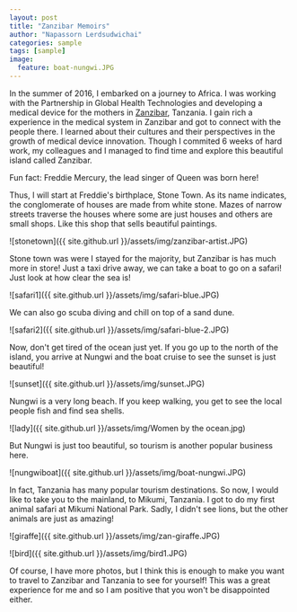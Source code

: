 ```yaml
---
layout: post
title: "Zanzibar Memoirs"
author: "Napassorn Lerdsudwichai"
categories: sample
tags: [sample]
image:
  feature: boat-nungwi.JPG
---
```


In the summer of 2016, I embarked on a journey to Africa. I was working with the Partnership in Global Health Technologies and 
developing a medical device for the mothers in [Zanzibar](https://www.google.com/maps/place/Zanzibar+City,+Tanzania/@-6.1659166,38.9224895,10z/data=!4m5!3m4!1s0x185cd0f3391d3d41:0xdbc20333cc5e4ad5!8m2!3d-6.165917!4d39.202641),
Tanzania. I gain rich a experience in the medical system in Zanzibar and got to connect with the people there. I learned about 
their cultures and their perspectives in the growth of medical device innovation. Though I commited 6 weeks of hard work, my 
colleagues and I managed to find time and explore this beautiful island called Zanzibar.  

Fun fact: Freddie Mercury, the lead singer of Queen was born here!  

Thus, I will start at Freddie's birthplace, Stone Town. As its name indicates, the conglomerate of houses are made from white stone. Mazes
of narrow streets traverse the houses where some are just houses and others are small shops. Like this shop that sells beautiful paintings.

![stonetown]({{ site.github.url }}/assets/img/zanzibar-artist.JPG) 

Stone town was were I stayed for the majority, but Zanzibar is has much more in store! Just a taxi drive away, we can take a boat to
go on a safari! Just look at how clear the sea is!

![safari1]({{ site.github.url }}/assets/img/safari-blue.JPG)

We can also go scuba diving and chill on top of a sand dune.  

![safari2]({{ site.github.url }}/assets/img/safari-blue-2.JPG)

Now, don't get tired of the ocean just yet. If you go up to the north of the island, you arrive at Nungwi and the boat cruise to see the
sunset is just beautiful!

![sunset]({{ site.github.url }}/assets/img/sunset.JPG)

Nungwi is a very long beach. If you keep walking, you get to see the local people fish and find sea shells.

![lady]({{ site.github.url }}/assets/img/Women by the ocean.jpg)

But Nungwi is just too beautiful, so tourism is another popular business here.

![nungwiboat]({{ site.github.url }}/assets/img/boat-nungwi.JPG)

In fact, Tanzania has many popular tourism destinations. So now, I would like to take you to the mainland, to Mikumi, Tanzania. I got to
do my first animal safari at Mikumi National Park. Sadly, I didn't see lions, but the other animals are just as amazing!

![giraffe]({{ site.github.url }}/assets/img/zan-giraffe.JPG)

![bird]({{ site.github.url }}/assets/img/bird1.JPG)

Of course, I have more photos, but I think this is enough to make you want to travel to Zanzibar and Tanzania to see for yourself! This
was a great experience for me and so I am positive that you won't be disappointed either.
